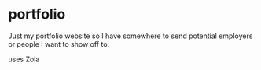 # portfolio
Just my portfolio website so I have somewhere to send potential employers or people I want to show off to.

uses Zola
